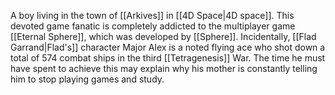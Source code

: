 A boy living in the town of <span class="political-bodies-places">[[Arkives]]</span> in <span class="political-bodies-places">[[4D Space|4D space]]</span>.
This devoted game fanatic is completely addicted to the multiplayer game <span class="miscellaneous">[[Eternal Sphere]]</span>, which was developed by <span class="miscellaneous">[[Sphere]]</span>.
Incidentally, <span class="people">[[Flad Garrand|Flad's]]</span> character Major Alex is a noted flying ace who shot down a total of 574 combat ships in the third <span class="political-bodies-places">[[Tetragenesis]]</span> War.
The time he must have spent to achieve this may explain why his mother is constantly telling him to stop playing games and study.